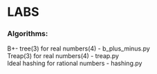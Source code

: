 <h1>LABS<br /></h1>
<h3>Algorithms:<br /></h3>
B+- tree(3) for real numbers(4) - b_plus_minus.py<br />
Treap(3) for real numbers(4) - treap.py<br />
Ideal hashing for rational numbers - hashing.py<br />
